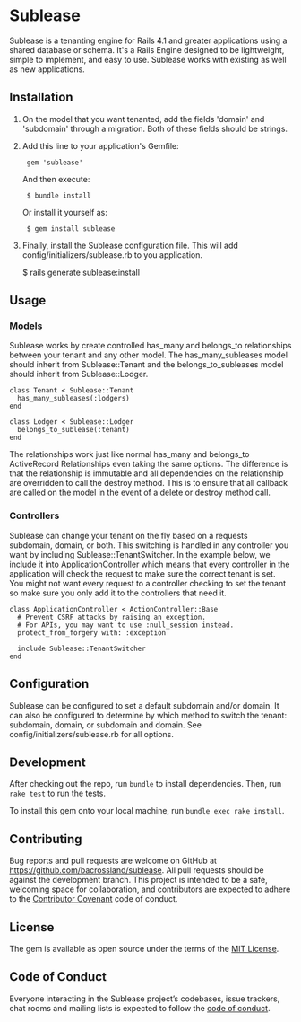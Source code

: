 # Sublease

Sublease is a tenanting engine for Rails 4.1 and greater applications using a shared database or schema. It's a Rails Engine 
designed to be lightweight, simple to implement, and easy to use. Sublease works with existing as well as new applications.

## Installation

1. On the model that you want tenanted, add the fields 'domain' and 'subdomain' through a migration. Both of these fields should be strings.

1. Add this line to your application's Gemfile:

        gem 'sublease'
        
    And then execute:
        
        $ bundle install
        
    Or install it yourself as:
        
        $ gem install sublease

1. Finally, install the Sublease configuration file. This will add config/initializers/sublease.rb to you application.


    $ rails generate sublease:install



## Usage

### Models

Sublease works by create controlled has_many and belongs_to relationships between your tenant and any other model. The has_many_subleases 
model should inherit from Sublease::Tenant and the belongs_to_subleases model should inherit from Sublease::Lodger.
 
    class Tenant < Sublease::Tenant
      has_many_subleases(:lodgers)
    end
    
    class Lodger < Sublease::Lodger
      belongs_to_sublease(:tenant)
    end

The relationships work just like normal has_many and belongs_to ActiveRecord Relationships even taking the same options. 
The difference is that the relationship is immutable and all dependencies on the relationship are overridden to call 
the destroy method. This is to ensure that all callback are called on the model in the event of a delete or destroy method call.

### Controllers

Sublease can change your tenant on the fly based on a requests subdomain, domain, or both. This switching is handled in 
any controller you want by including Sublease::TenantSwitcher. In the example below, we include it into ApplicationController 
which means that every controller in the application will check the request to make sure the correct tenant is set. 
You might not want every request to a controller checking to set the tenant so make sure you only add it to the controllers
that need it.

    class ApplicationController < ActionController::Base
      # Prevent CSRF attacks by raising an exception.
      # For APIs, you may want to use :null_session instead.
      protect_from_forgery with: :exception
      
      include Sublease::TenantSwitcher
    end

## Configuration

Sublease can be configured to set a default subdomain and/or domain. It can also be configured to determine by which method 
to switch the tenant: subdomain, domain, or subdomain and domain. See config/initializers/sublease.rb for all options.


## Development

After checking out the repo, run `bundle` to install dependencies. Then, run `rake test` to run the tests. 

To install this gem onto your local machine, run `bundle exec rake install`.

## Contributing

Bug reports and pull requests are welcome on GitHub at https://github.com/bacrossland/sublease. All pull requests should be against the 
development branch. This project is intended to be a safe, welcoming space for collaboration, and contributors are expected to adhere to the [Contributor Covenant](http://contributor-covenant.org) code of conduct.

## License

The gem is available as open source under the terms of the [MIT License](https://opensource.org/licenses/MIT).

## Code of Conduct

Everyone interacting in the Sublease project’s codebases, issue trackers, chat rooms and mailing lists is expected to follow the [code of conduct](https://github.com/[USERNAME]/sublease/blob/master/CODE_OF_CONDUCT.md).
